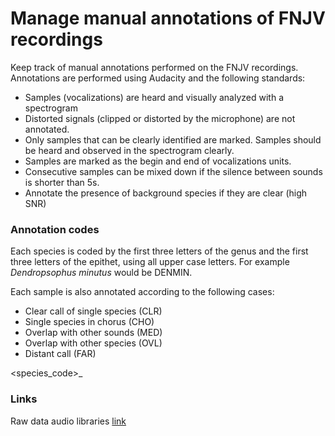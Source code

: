 # Manage manual annotations of FNJV recordings

Keep track of manual annotations performed on the FNJV recordings. Annotations are performed using Audacity and the following standards:

- Samples (vocalizations) are heard and visually analyzed with a spectrogram
- Distorted signals (clipped or distorted by the microphone) are not annotated.
- Only samples that can be clearly identified are marked. Samples should be heard and observed in the spectrogram clearly.
- Samples are marked as the begin and end of vocalizations units.
- Consecutive samples can be mixed down if the silence between sounds is shorter than 5s.
- Annotate the presence of background species if they are clear (high SNR)

### Annotation codes

Each species is coded by the first three letters of the genus and the first three letters of the epithet, using all upper case letters. For example *Dendropsophus minutus* would be DENMIN.

Each sample is also annotated according to the following cases:
- Clear call of single species (CLR)
- Single species in chorus (CHO)
- Overlap with other sounds (MED)
- Overlap with other species (OVL)
- Distant call (FAR)


<species_code>_<case>

### Links

Raw data audio libraries [link](https://drive.google.com/drive/folders/1-aZqiwX436IfPnYRl6mTpX5sW2JFWhlC?usp=sharing)

